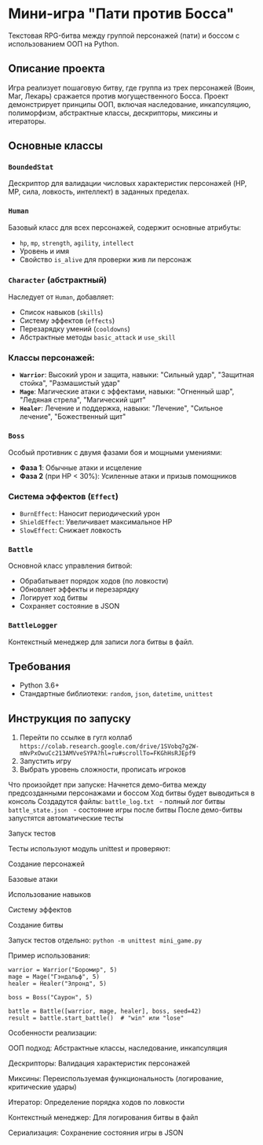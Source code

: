 # Мини-игра "Пати против Босса"

Текстовая RPG-битва между группой персонажей (пати) и боссом с использованием ООП на Python.

## Описание проекта

Игра реализует пошаговую битву, где группа из трех персонажей (Воин, Маг, Лекарь) сражается против могущественного Босса. Проект демонстрирует принципы ООП, включая наследование, инкапсуляцию, полиморфизм, абстрактные классы, дескрипторы, миксины и итераторы.

## Основные классы

### `BoundedStat`
Дескриптор для валидации числовых характеристик персонажей (HP, MP, сила, ловкость, интеллект) в заданных пределах.

### `Human`
Базовый класс для всех персонажей, содержит основные атрибуты:
- `hp`, `mp`, `strength`, `agility`, `intellect`
- Уровень и имя
- Свойство `is_alive` для проверки жив ли персонаж

### `Character` (абстрактный)
Наследует от `Human`, добавляет:
- Список навыков (`skills`)
- Систему эффектов (`effects`)
- Перезарядку умений (`cooldowns`)
- Абстрактные методы `basic_attack` и `use_skill`

### Классы персонажей:
- **`Warrior`**: Высокий урон и защита, навыки: "Сильный удар", "Защитная стойка", "Размашистый удар"
- **`Mage`**: Магические атаки с эффектами, навыки: "Огненный шар", "Ледяная стрела", "Магический щит"
- **`Healer`**: Лечение и поддержка, навыки: "Лечение", "Сильное лечение", "Божественный щит"

### `Boss`
Особый противник с двумя фазами боя и мощными умениями:
- **Фаза 1**: Обычные атаки и исцеление
- **Фаза 2** (при HP < 30%): Усиленные атаки и призыв помощников

### Система эффектов (`Effect`)
- `BurnEffect`: Наносит периодический урон
- `ShieldEffect`: Увеличивает максимальное HP
- `SlowEffect`: Снижает ловкость

### `Battle`
Основной класс управления битвой:
- Обрабатывает порядок ходов (по ловкости)
- Обновляет эффекты и перезарядку
- Логирует ход битвы
- Сохраняет состояние в JSON

### `BattleLogger`
Контекстный менеджер для записи лога битвы в файл.

## Требования

- Python 3.6+
- Стандартные библиотеки: `random`, `json`, `datetime`, `unittest`

## Инструкция по запуску

1. Перейти по ссылке в гугл коллаб `https://colab.research.google.com/drive/1SVobq7g2W-mNvPxOwuCc213AMVveSYPA?hl=ru#scrollTo=FKGhHsRJEpf9`
2. Запустить игру
3. Выбрать уровень сложности, прописать игроков
   
Что произойдет при запуске:
Начнется демо-битва между предсозданными персонажами и боссом
Ход битвы будет выводиться в консоль
Создадутся файлы:
 `battle_log.txt ` - полный лог битвы
 `battle_state.json ` - состояние игры после битвы
После демо-битвы запустятся автоматические тесты

Запуск тестов

Тесты используют модуль unittest и проверяют:

Создание персонажей

Базовые атаки


Использование навыков

Систему эффектов

Создание битвы

Запуск тестов отдельно:
```python -m unittest mini_game.py```

Пример использования:
```# Создание персонажей
warrior = Warrior("Боромир", 5)
mage = Mage("Гэндальф", 5)
healer = Healer("Элронд", 5)
```

```# Создание босса
boss = Boss("Саурон", 5)
```
```# Запуск битвы
battle = Battle([warrior, mage, healer], boss, seed=42)
result = battle.start_battle()  # "win" или "lose"
```
Особенности реализации:

ООП подход: Абстрактные классы, наследование, инкапсуляция

Дескрипторы: Валидация характеристик персонажей

Миксины: Переиспользуемая функциональность (логирование, критические удары)

Итератор: Определение порядка ходов по ловкости

Контекстный менеджер: Для логирования битвы в файл

Сериализация: Сохранение состояния игры в JSON

